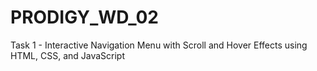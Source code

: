# PRODIGY_WD_02
Task 1 - Interactive Navigation Menu with Scroll and Hover Effects using HTML, CSS, and JavaScript
